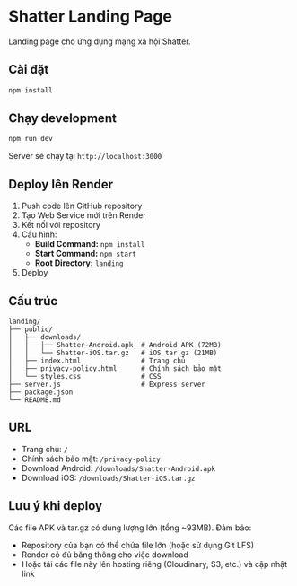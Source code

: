 # Shatter Landing Page

Landing page cho ứng dụng mạng xã hội Shatter.

## Cài đặt

```bash
npm install
```

## Chạy development

```bash
npm run dev
```

Server sẽ chạy tại `http://localhost:3000`

## Deploy lên Render

1. Push code lên GitHub repository
2. Tạo Web Service mới trên Render
3. Kết nối với repository
4. Cấu hình:
   - **Build Command:** `npm install`
   - **Start Command:** `npm start`
   - **Root Directory:** `landing`
5. Deploy

## Cấu trúc

```
landing/
├── public/
│   ├── downloads/
│   │   ├── Shatter-Android.apk  # Android APK (72MB)
│   │   └── Shatter-iOS.tar.gz   # iOS tar.gz (21MB)
│   ├── index.html               # Trang chủ
│   ├── privacy-policy.html      # Chính sách bảo mật
│   └── styles.css               # CSS
├── server.js                    # Express server
├── package.json
└── README.md
```

## URL

- Trang chủ: `/`
- Chính sách bảo mật: `/privacy-policy`
- Download Android: `/downloads/Shatter-Android.apk`
- Download iOS: `/downloads/Shatter-iOS.tar.gz`

## Lưu ý khi deploy

Các file APK và tar.gz có dung lượng lớn (tổng ~93MB). Đảm bảo:
- Repository của bạn có thể chứa file lớn (hoặc sử dụng Git LFS)
- Render có đủ băng thông cho việc download
- Hoặc tải các file này lên hosting riêng (Cloudinary, S3, etc.) và cập nhật link
